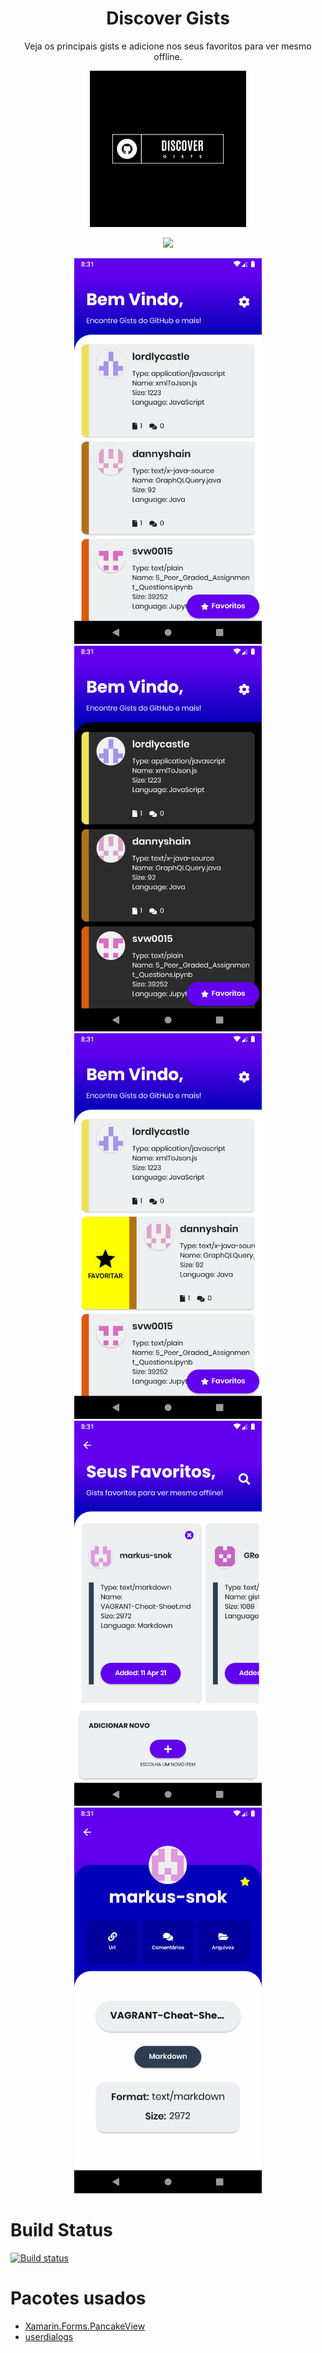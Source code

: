 <h1 align='center'> Discover Gists </h1>
<p align='center'>Veja os principais gists e adicione nos seus favoritos para ver mesmo offline. </p>

<p align='center'> 
  <a href='https://install.appcenter.ms/users/alexandre.sanlim/apps/discovergists/distribution_groups/public'><img width='250' src='https://raw.githubusercontent.com/alexandresanlim/DiscoverGists/master/DiscoverGists/DiscoverGists.Android/Resources/drawable/splash.png' /> </a>
 </p>
 
 <p align='center'> 
  <a href='https://install.appcenter.ms/users/alexandre.sanlim/apps/discovergists/distribution_groups/public'><img src="https://img.shields.io/badge/Android_Apk-3DDC84?style=for-the-badge&logo=android&logoColor=white" /></a>
</p>
    
<p align='center'>
  <img width="300" src="https://github.com/alexandresanlim/DiscoverGists/blob/master/DiscoverGists/DiscoverGists/Src/Screenshots/Android/0.png?raw=true"/> <img width='300'  src="https://github.com/alexandresanlim/DiscoverGists/blob/master/DiscoverGists/DiscoverGists/Src/Screenshots/Android/1.png?raw=true"/> <img width='300'  src="https://github.com/alexandresanlim/DiscoverGists/blob/master/DiscoverGists/DiscoverGists/Src/Screenshots/Android/2.png?raw=true"/> <img width='300'  src="https://github.com/alexandresanlim/DiscoverGists/blob/master/DiscoverGists/DiscoverGists/Src/Screenshots/Android/3.png?raw=true"/> <img width='300'  src="https://github.com/alexandresanlim/DiscoverGists/blob/master/DiscoverGists/DiscoverGists/Src/Screenshots/Android/4.png?raw=true"/>
 </p>
  
<!-- <p align='center'>
  <img width="200" src="https://github.com/alexandresanlim/XamarinUI.MyGallery/blob/master/screen/android/pixqrcodegeneratoroffline/animation.gif?raw=true"/> 
 </p> -->


# Build Status
[![Build status](https://build.appcenter.ms/v0.1/apps/f4d395a4-2ccf-43ea-bd29-1cca0187cf34/branches/master/badge)](https://appcenter.ms)

# Pacotes usados
- [Xamarin.Forms.PancakeView](https://github.com/sthewissen/Xamarin.Forms.PancakeView)
- [userdialogs](https://github.com/aritchie/userdialogs)



